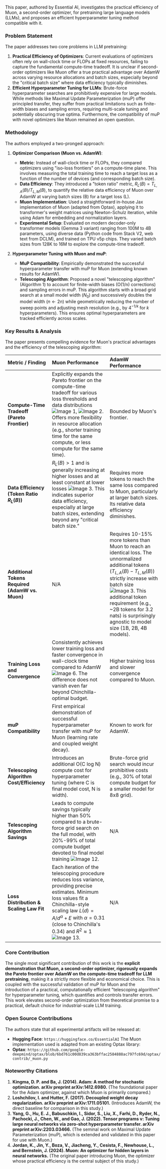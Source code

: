 This paper, authored by Essential AI, investigates the practical efficiency of Muon, a second-order optimizer, for pretraining large language models (LLMs), and proposes an efficient hyperparameter tuning method compatible with it.

### Problem Statement

The paper addresses two core problems in LLM pretraining:

1.  **Practical Efficiency of Optimizers**: Current evaluations of optimizers often rely on wall-clock time or FLOPs at fixed resources, failing to capture the fundamental compute-time tradeoff. It is unclear if second-order optimizers like Muon offer a true practical advantage over AdamW across varying resource allocations and batch sizes, especially beyond the "critical batch size" where data efficiency typically diminishes.
2.  **Efficient Hyperparameter Tuning for LLMs**: Brute-force hyperparameter searches are prohibitively expensive for large models. While methods like Maximal Update Parameterization (muP) offer principled transfer, they suffer from practical limitations such as finite-width biases and sampling errors, requiring multi-scale tuning and potentially obscuring true optima. Furthermore, the compatibility of muP with novel optimizers like Muon remained an open question.

### Methodology

The authors employed a two-pronged approach:

1.  **Optimizer Comparison (Muon vs. AdamW)**:
    *   **Metric**: Instead of wall-clock time or FLOPs, they compared optimizers using "iso-loss frontiers" on a compute-time plane. This involves measuring the total training time to reach a target loss as a function of the number of devices (and corresponding batch size).
    *   **Data Efficiency**: They introduced a "token ratio" metric, $R_L(B) = T_{L,A}(B) / T_{L,M}(B)$, to quantify the relative data efficiency of Muon over AdamW at varying batch sizes (B) for a target loss (L).
    *   **Muon Implementation**: Used a straightforward in-house Jax implementation of Muon (adapted from Optax), applying it to transformer's weight matrices using Newton-Schulz iteration, while using Adam for embedding and normalization layers.
    *   **Experimental Setup**: Evaluated on modern decoder-only transformer models (Gemma 3 variant) ranging from 100M to 4B parameters, using diverse data (Python code from Stack V2, web text from DCLM), and trained on TPU v5p chips. They varied batch sizes from 128K to 16M to explore the compute-time tradeoff.

2.  **Hyperparameter Tuning with Muon and muP**:
    *   **MuP Compatibility**: Empirically demonstrated the successful hyperparameter transfer with muP for Muon (extending known results for AdamW).
    *   **Telescoping Algorithm**: Proposed a novel "telescoping algorithm" (Algorithm 1) to account for finite-width biases (O(1/n) corrections) and sampling errors in muP. This algorithm starts with a broad grid search at a small model width ($N_0$) and successively doubles the model width ($n \leftarrow 2n$) while geometrically reducing the number of sweep points and adjusting mesh resolution (e.g., by $4^{-1/k}$ for $k$ hyperparameters). This ensures optimal hyperparameters are tracked efficiently across scales.

### Key Results & Analysis

The paper presents compelling evidence for Muon's practical advantages and the efficiency of the telescoping algorithm:

| Metric / Finding                          | Muon Performance                                                                                                                                                                                                                                                                       | AdamW Performance                                                                                                                                                                      |
| :---------------------------------------- | :------------------------------------------------------------------------------------------------------------------------------------------------------------------------------------------------------------------------------------------------------------------------------------- | :------------------------------------------------------------------------------------------------------------------------------------------------------------------------------------- |
| **Compute-Time Tradeoff (Pareto Frontier)** | Explicitly expands the Pareto frontier on the compute-time tradeoff for various loss thresholds and data distributions ![Image 1](./Images/image_000000_21bf9adf505ab7fd726b238143a6da9a48354f56c0a0af736f11ad58a688b110.png), ![Image 2](./Images/image_000001_b8251ccb7483db77fb33ce52b7aa2f77dd1f8a7aec0a669950bdfa4c7576bd47.png). Offers more flexibility in resource allocation (e.g., shorter training time for the same compute, or less compute for the same time). | Bounded by Muon's frontier.                                                                                                                                                            |
| **Data Efficiency (Token Ratio $R_L(B)$)** | $R_L(B) > 1$ and is generally increasing at higher losses and at least constant at lower losses ![Image 3](./Images/image_000002_9f7455ae9154dec4fc38301d269a61b47f66c694ffd61bb44321fdb3f7c768fa.png). This indicates superior data efficiency, especially at large batch sizes, extending beyond any "critical batch size."                                                   | Requires more tokens to reach the same loss compared to Muon, particularly at larger batch sizes. Its relative data efficiency diminishes.                                         |
| **Additional Tokens Required (AdamW vs. Muon)** | N/A                                                                                                                                                                                                                                                                                    | Requires 10-15% more tokens than Muon to reach an identical loss. The unnormalized additional tokens ($T_{L,A}(B) - T_{L,M}(B)$) strictly increase with batch size ![Image 3](./Images/image_000002_9f7455ae9154dec4fc38301d269a61b47f66c694ffd61bb44321fdb3f7c768fa.png). This additional token requirement (e.g., ~2B tokens for 3.2 nats) is surprisingly agnostic to model size (1B, 2B, 4B models). |
| **Training Loss and Convergence**         | Consistently achieves lower training loss and faster convergence in wall-clock time compared to AdamW ![Image 6](./Images/image_000005_e97a99624c5a6b6c476f2d5137b3f3376a07f5186d7857b976618e07e837685f.png). The difference does not vanish even far beyond Chinchilla-optimal budget.                                                                                                | Higher training loss and slower convergence compared to Muon.                                                                                                                          |
| **muP Compatibility**                     | First empirical demonstration of successful hyperparameter transfer with muP for Muon (learning rate and coupled weight decay).                                                                                                                                                        | Known to work for AdamW.                                                                                                                                                               |
| **Telescoping Algorithm Cost/Efficiency** | Introduces an additional O(C log N) compute cost for hyperparameter tuning (where C is final model cost, N is width).                                                                                                                                                                  | Brute-force grid search would incur prohibitive costs (e.g., 30% of total compute budget for a smaller model for 8x8 grid).                                                               |
| **Telescoping Algorithm Savings**         | Leads to compute savings typically higher than 50% compared to a brute-force grid search on the full model, with 20%-99% of total compute budget devoted to final model training ![Image 12](./Images/image_000011_1dba76c063e6626fb800051f6717ca48f7c7ec5e793a7108c4236d3d8a518c84.png).                                                                                               | N/A                                                                                                                                                                                    |
| **Loss Distribution & Scaling Law Fit**   | Each iteration of the telescoping procedure reduces loss variance, providing precise estimates. Minimum loss values fit a Chinchilla-style scaling law $L(d) = A/d^\alpha + E$ with $\alpha = 0.31$ (close to Chinchilla's 0.34) and $R^2 \approx 1$ ![Image 13](./Images/image_000012_4a2a1862670e4413199c0f8f61e125d210ba8f4384b9d0c2da8b3b990e069ca1.png).                               | N/A                                                                                                                                                                                    |

### Core Contribution

The single most significant contribution of this work is the **explicit demonstration that Muon, a second-order optimizer, rigorously expands the Pareto frontier over AdamW on the compute-time tradeoff for LLM pretraining**, making it a strictly more flexible and economical choice. This is coupled with the successful validation of muP for Muon and the introduction of a practical, computationally efficient "telescoping algorithm" for hyperparameter tuning, which quantifies and controls transfer errors. This work elevates second-order optimization from theoretical promise to a practical, default choice for industrial-scale LLM training.

### Open Source Contributions

The authors state that all experimental artifacts will be released at:
*   **Hugging Face**: `https://huggingface.co/EssentialAI`
The Muon implementation used is adapted from an existing Optax library:
*   **Optax**: `https://github.com/google-deepmind/optax/blob/6bd761c00d839ca363bffac2584888ac797fc69d/optax/contrib/_muon.py`

### Noteworthy Citations

1.  **Kingma, D. P. and Ba, J. (2014). Adam: A method for stochastic optimization. arXiv preprint arXiv:1412.6980.** (The foundational paper for the Adam optimizer, against which Muon is primarily compared.)
2.  **Loshchilov, I. and Hutter, F. (2017). Decoupled weight decay regularization. arXiv preprint arXiv:1711.05101.** (Introduces AdamW, the direct baseline for comparison in this study.)
3.  **Yang, G., Hu, E. J., Babuschkin, I., Sidor, S., Liu, X., Farhi, D., Ryder, N., Pachocki, J., Chen, W., and Gao, J. (2022). Tensor programs v: Tuning large neural networks via zero-shot hyperparameter transfer. arXiv preprint arXiv:2203.03466.** (The seminal work on Maximal Update Parameterization (muP), which is extended and validated in this paper for use with Muon.)
4.  **Jordan, K., Jin, Y., Boza, V., Jiacheng, Y., Cesista, F., Newhouse, L., and Bernstein, J. (2024). Muon: An optimizer for hidden layers in neural networks.** (The original paper introducing Muon, the optimizer whose practical efficiency is the central subject of this study.)